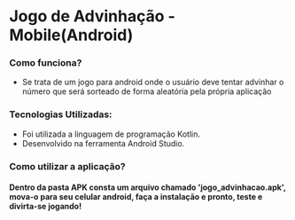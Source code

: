 # Jogo de Advinhação - Mobile(Android)

### Como funciona?

- Se trata de um jogo para android onde o usuário deve tentar advinhar o número que será sorteado de forma aleatória pela própria aplicação

### Tecnologias Utilizadas:
- Foi utilizada a linguagem de programação Kotlin.
- Desenvolvido na ferramenta Android Studio.

### Como utilizar a aplicação?
#### Dentro da pasta APK consta um arquivo chamado 'jogo_advinhacao.apk', mova-o para seu celular android, faça a instalação e pronto, teste e divirta-se jogando!